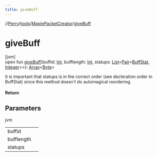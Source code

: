 ```yaml
---
title: giveBuff
---
```

//[Perry](../../../index.html)/[tools](../index.html)/[MaplePacketCreator](index.html)/[giveBuff](give-buff.html)



# giveBuff



[jvm]\
open fun [giveBuff](give-buff.html)(buffid: [Int](https://kotlinlang.org/api/latest/jvm/stdlib/kotlin/-int/index.html), bufflength: [Int](https://kotlinlang.org/api/latest/jvm/stdlib/kotlin/-int/index.html), statups: [List](https://docs.oracle.com/javase/8/docs/api/java/util/List.html)&lt;[Pair](https://kotlinlang.org/api/latest/jvm/stdlib/kotlin/-pair/index.html)&lt;[BuffStat](../../client/-buff-stat/index.html), [Integer](https://docs.oracle.com/javase/8/docs/api/java/lang/Integer.html)&gt;&gt;): [Array](https://kotlinlang.org/api/latest/jvm/stdlib/kotlin/-array/index.html)&lt;[Byte](https://kotlinlang.org/api/latest/jvm/stdlib/kotlin/-byte/index.html)&gt;



It is important that statups is in the correct order (see decleration order in BuffStat) since this method doesn't do automagical reordering.



#### Return



## Parameters


jvm

| | |
|---|---|
| buffid |  |
| bufflength |  |
| statups |  |




